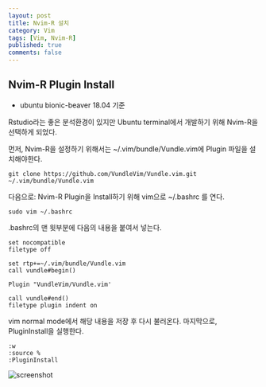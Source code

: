 ```yaml
---
layout: post
title: Nvim-R 설치
category: Vim
tags: [Vim, Nvim-R]
published: true
comments: false 
---
```


Nvim-R Plugin Install
----------------
 - ubuntu bionic-beaver 18.04 기준

Rstudio라는 좋은  분석환경이 있지만 Ubuntu terminal에서 개발하기 위해  Nvim-R을 선택하게 되었다. 

먼저,  Nvim-R을 설정하기 위해서는 ~/.vim/bundle/Vundle.vim에 Plugin 파일을 설치해야한다.

``` console
git clone https://github.com/VundleVim/Vundle.vim.git ~/.vim/bundle/Vundle.vim
```

다음으로: Nvim-R Plugin을 Install하기 위해 vim으로 ~/.bashrc 를 연다.

``` console
sudo vim ~/.bashrc
```

.bashrc의 맨 윗부분에 다음의 내용을 붙여서 넣는다.

``` vim
set nocompatible
filetype off

set rtp+=~/.vim/bundle/Vundle.vim
call vundle#begin()

Plugin "VundleVim/Vundle.vim'

call vundle#end()
filetype plugin indent on
```

vim normal mode에서 해당 내용을 저장 후 다시 불러온다.
마지막으로, PluginInstall을 실행한다.

``` vim
:w
:source %
:PluginInstall
```

![screenshot]("/assets/images/Vim/nvim-r-plugininstall.ong")
<!--
<center>
<figure>
<img src="/assets/images/Vim/nvim-r-plugininstall.png" alt="views" style="width:824px; height:108px;">
</figure>
</center>
-->
